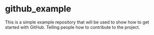 # github_example
This is a simple example repository that will be used to show how to get started with GitHub.
Telling people how to contribute to the project.
